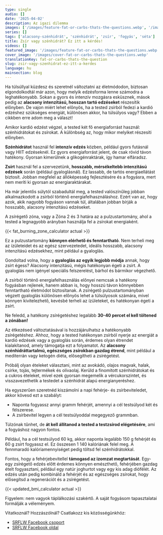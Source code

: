 ```yaml
---
type: single
audio: []
date: '2025-04-02'
description: Az igazi dilemma
images: ['/images/feature-fat-or-carbs-thats-the-questions.webp', '/images/cover-fat-or-carbs-thats-the-questions.webp']
series: []
tags: ['alacsony-szénhidrát', 'szénhidrát', 'zsír', 'fogyás', 'séta']
title: Zsír vagy szénhidrát? Ez itt a kérdés!
videos: []
featured_image: '/images/feature-fat-or-carbs-thats-the-questions.webp'
cover_image: '/images/cover-fat-or-carbs-thats-the-questions.webp'
translationKey: fat-or-carbs-thats-the-question
slug: zsir-vagy-szenhidrat-ez-itt-a-kerdes
language: hu
mainsection: blog
---
```


Ha túlsúllyal küzdesz és szeretnél változtatni az életmódodon, biztosan elgondolkodtál már azon, hogy melyik edzésforma lenne számodra a leghatékonyabb. Sokan a gyors és intenzív mozgásra esküsznek, mások pedig az **alacsony intenzitású, hosszan tartó edzéseket** részesítik előnyben. De vajon miért lehet előnyös, ha a tested zsírból fedezi a kardió edzéshez szükséges energiát, különösen akkor, ha túlsúlyos vagy? Ebben a cikkben erre adom meg a választ!

Amikor kardió edzést végzel, a tested két fő energiaforrást használ: szénhidrátokat és zsírokat. A különbség az, hogy mikor melyiket részesíti előnyben.

**Szénhidrátot** használ fel **intenzív edzés** közben, például gyors futásnál vagy HIIT edzéseknél. Ez gyors energiaforrást jelent, de csak rövid távon hatékony. Gyorsan kimerülnek a glikogénraktárak, így hamar elfáradsz.

**Zsírt** használ fel a szervezetünk, **hosszabb, mérsékeltebb intenzitású edzések** során (például gyaloglásnál). Ez lassabb, de tartós energiaellátást biztosít. Jobban megfelel az állóképesség fejlesztésére és a fogyásra, mert nem meríti ki gyorsan az energiaraktárakat.

Ha már jelentős súlytól szabadultál meg, a tested valószínűleg jobban alkalmazkodott a zsírból történő energiafelhasználáshoz. Ezért van az, hogy azok, akik nagyobb fogyáson vannak túl, általában jobban bírják a hosszabb, alacsony intenzitású edzéseket.

A zsírégető zóna, vagy a Zóna 2 és 3 határa az a pulzustartomány, ahol a tested a legnagyobb arányban használja fel a zsírokat energiaként.

{{< fat_burning_zone_calculator actual >}}

Ez a pulzustartomány **könnyen elérhető és fenntartható**. Nem terheli meg az ízületeidet és az egész szervezetedet, ideális hosszabb, alacsony intenzitású edzésekhez, mint például a gyaloglás.

Gondoltad volna, hogy a **gyaloglás az egyik legjobb módja** annak, hogy zsírt égess? Alacsony intenzitású, mégis hatékonyan égeti a zsírt. A gyaloglás nem igényel speciális felszerelést, bárhol és bármikor végezhető.

A zsírból történő energiafelhasználás előnyei nemcsak a hatékony fogyásban rejlenek, hanem abban is, hogy hosszú távon könnyebben fenntartható életmódot biztosítanak. A zsírégető pulzustartományban végzett gyaloglás különösen előnyös lehet a túlsúlyosok számára, mivel könnyen kivitelezhető, kevésbé terheli az ízületeket, és hatékonyan égeti a zsírt.

Ne feledd, a hatékony zsírégetéshez legalább **30-40 percet el kell töltened a zónában!**

Az étkezésed változtatásával is hozzájárulhatsz a hatékonyabb zsírégetéshez. Ahhoz, hogy a tested hatékonyan zsírból nyerje az energiát a kardió edzések vagy a gyaloglás során, érdemes olyan étrendet kialakítanod, amely támogatja ezt a folyamatot. Az **alacsony szénhidráttartalmú, egészséges zsírokban gazdag étrend**, mint például a mediterrán vagy ketogén diéta, elősegítheti a zsírégetést.

Próbálj olyan ételeket választani, mint az avokádó, olajos magvak, halak, csirke, tojás, tejtermékek és olívaolaj. Kerüld a finomított szénhidrátokat és a cukros ételeket, mivel ezek gyorsan megemelik a vércukorszintet, és visszavezethetik a testedet a szénhidrát alapú energianyeréshez.

Ha egyszerűen szeretnéd kiszámolni a napi fehérje- és zsírbeviteledet, akkor kövesd ezt a szabályt:

- Naponta fogyassz annyi gramm fehérjét, amennyi a cél testsúlyod két és félszerese.
- A zsírbevitel legyen a cél testsúlyoddal megegyező grammban.

Túlzónak tűnhet, de **át kell állítanod a tested a testzsírod elégetésére**, ami a fogyáshoz nagyon fontos.

Például, ha a cél testsúlyod 60 kg, akkor naponta legalább 150 g fehérjét és 60 g zsírt fogyassz el. Ez összesen 1 140 kalóriának felel meg. A fennmaradó kalóriamennyiséget pedig töltsd fel szénhidrátokkal.

Fontos, hogy a fehérjebevitellel **támogasd az izomzat megtartását**. Egy-egy zsírégető edzés előtt érdemes könnyen emészthető, fehérjében gazdag ételt fogyasztani, például egy natúr joghurtot vagy egy kis adag diófélét. Az edzés után pedig kombináld a fehérjét és az egészséges zsírokat, hogy elősegítsd a regenerációt és a zsírégetést.

{{< updated_bmi_calculator actual >}}

Figyelem: nem vagyok táplálkozási szakértő. A saját fogyásom tapasztalatai formálják a véleményem.

Vitatkoznál? Hozzászólnál? Csatlakozz kis közösségünkhöz:

- [SRFLW Facebook csoport](https://www.facebook.com/groups/1098348161611343 "SRFLW Facebook csoport")
- [SRFLW Facebook oldal](https://www.facebook.com/simple.rules.for.losing.weight "SRFLW Facebook oldal")

